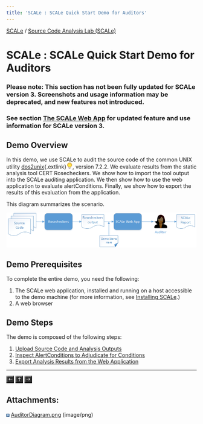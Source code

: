 ```yaml
---
title: 'SCALe : SCALe Quick Start Demo for Auditors'
---
```

[SCALe](index.md) / [Source Code Analysis Lab (SCALe)](Welcome.md)
<!-- <legal> -->
<!-- SCALe version r.6.7.0.0.A -->
<!--  -->
<!-- Copyright 2021 Carnegie Mellon University. -->
<!--  -->
<!-- NO WARRANTY. THIS CARNEGIE MELLON UNIVERSITY AND SOFTWARE ENGINEERING -->
<!-- INSTITUTE MATERIAL IS FURNISHED ON AN "AS-IS" BASIS. CARNEGIE MELLON -->
<!-- UNIVERSITY MAKES NO WARRANTIES OF ANY KIND, EITHER EXPRESSED OR -->
<!-- IMPLIED, AS TO ANY MATTER INCLUDING, BUT NOT LIMITED TO, WARRANTY OF -->
<!-- FITNESS FOR PURPOSE OR MERCHANTABILITY, EXCLUSIVITY, OR RESULTS -->
<!-- OBTAINED FROM USE OF THE MATERIAL. CARNEGIE MELLON UNIVERSITY DOES NOT -->
<!-- MAKE ANY WARRANTY OF ANY KIND WITH RESPECT TO FREEDOM FROM PATENT, -->
<!-- TRADEMARK, OR COPYRIGHT INFRINGEMENT. -->
<!--  -->
<!-- Released under a MIT (SEI)-style license, please see COPYRIGHT file or -->
<!-- contact permission@sei.cmu.edu for full terms. -->
<!--  -->
<!-- [DISTRIBUTION STATEMENT A] This material has been approved for public -->
<!-- release and unlimited distribution.  Please see Copyright notice for -->
<!-- non-US Government use and distribution. -->
<!--  -->
<!-- DM19-1274 -->
<!-- </legal> -->

SCALe : SCALe Quick Start Demo for Auditors
============================================

### Please note: This section has not been fully updated for SCALe version 3. Screenshots and usage information may be deprecated, and new features not introduced.

### See section [The SCALe Web App](The-SCALe-Web-App.md) for updated feature and use information for SCALe version 3.

Demo Overview
-------------

In this demo, we use SCALe to audit the source code of the common UNIX
utility
[dos2unix](http://waterlan.home.xs4all.nl/dos2unix.html){.extlink}![(lightbulb)](images/icons/emoticons/lightbulb_on.png),
version 7.2.2. We evaluate results from the static analysis tool
CERT Rosecheckers. We show how to import the tool output into the SCALe auditing
application. We then show how to use the web application to evaluate
alertConditions. Finally, we show how to export the results of this evaluation
from the application.

This diagram summarizes the scenario.

![](attachments/AuditorDiagram.png)

Demo Prerequisites
------------------

To complete the entire demo, you need the following:

1.  The SCALe web application, installed and running on a host
    accessible to the demo machine (for more information, see
    [Installing SCALe](Installing-SCALe.md).)
2.  A web browser

Demo Steps
----------

The demo is composed of the following steps:

1.  [Upload Source Code and Analysis Outputs](Upload-Source-Code-and-Analysis-Outputs.md)
2.  [Inspect AlertConditions to Adjudicate for Conditions](Inspect-AlertConditions-to-Adjudicate-for-Conditions.md)
3.  [Export Analysis Results from the Web Application](Export-Analysis-Results-from-the-Web-Application.md)


------------------------------------------------------------------------

[![](attachments/arrow_left.png)](Welcome.md)
[![](attachments/arrow_up.png)](Welcome.md)
[![](attachments/arrow_right.png)](Upload-Source-Code-and-Analysis-Outputs.md)

Attachments:
------------

![](images/icons/bullet_blue.gif) [AuditorDiagram.png](attachments/AuditorDiagram.png) (image/png)
